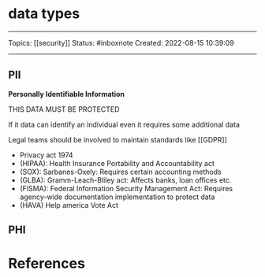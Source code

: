 # data types
---
Topics: [[security]]
Status: #inboxnote
Created: 2022-08-15 10:39:09

---

## PII

**Personally Identifiable Information**

THIS DATA MUST BE PROTECTED

If it data can identify an individual even it requires some additional data

Legal teams should be involved to maintain standards like [[GDPR]]

- Privacy act 1974
- (HIPAA): Health Insurance Portability and Accountability act
- (SOX): Sarbanes-Oxely: Requires certain accounting methods
- (GLBA): Gramm-Leach-Bliley act: Affects banks, loan offices etc.
- (FISMA): Federal Information Security Management Act: Requires agency-wide documentation implementation to protect data
- (HAVA) Help america Vote Act

## PHI

# References
